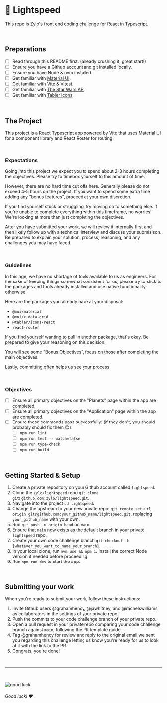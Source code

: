 # 🚀 Lightspeed

This repo is Zylo's front end coding challenge for React in Typescript.

<br>

## Preparations

- [ ] Read through this README first. (already crushing it, great start!)
- [ ] Ensure you have a Github account and git installed locally.
- [ ] Ensure you have Node & nvm installed.
- [ ] Get familiar with [Material UI](https://mui.com/).
- [ ] Get familiar with [Vite](https://vite.dev/) & [Vitest](https://vitest.dev/).
- [ ] Get familiar with [The Star Wars API](https://swapi.dev/).
- [ ] Get familiar with [Tabler Icons](https://tabler.io/icons)

<br>

## The Project

This project is a React Typescript app powered by Vite that uses Material UI for a component library and React Router for routing.

<br>

### Expectations

Going into this project we expect you to spend about 2-3 hours completing the objectives. Please try to timebox yourself to this amount of time.

However, there are no hard time cut offs here. Generally please do not exceed 4-5 hours on the project. If you want to spend some extra time adding any "bonus features", proceed at your own discretion.

If you find yourself stuck or struggling, try moving on to something else. If you're unable to complete everything within this timeframe, no worries! We're looking at more than just completing the objectives.

After you have submitted your work, we will review it internally first and then likely follow up with a technical interview and discuss your submisison. Be prepared to explain your solution, process, reasoning, and any challenges you may have faced.

<br>

### Guidelines

In this age, we have no shortage of tools available to us as engineers. For the sake of keeping things somewhat consistent for us, please try to stick to the packages and tools already installed and use native functionality otherwise.

Here are the packages you already have at your disposal:

- `@mui/material`
- `@mui/x-data-grid`
- `@tabler/icons-react`
- `react-router`

If you find yourself wanting to pull in another package, that's okay. Be prepared to give your reasoning on this decision.

You will see some "Bonus Objectives", focus on those after completing the main objectives.

Lastly, committing often helps us see your process.

<br>

### Objectives

- [ ] Ensure all primary objectives on the "Planets" page within the app are completed.
- [ ] Ensure all primary objectives on the "Application" page within the app are completed.
- [ ] Ensure these commands pass successfully: (if they don't, you should probably should fix them 😉)
  - [ ] `npm run lint`
  - [ ] `npm run test -- watch=false`
  - [ ] `npm run type-check`
  - [ ] `npm run build`

<br>

## Getting Started & Setup

1. Create a private repository on your Github account called `lightspeed`.
2. Clone the `zylo/lightspeed` repo `git clone git@github.com:zylo/lightspeed.git`.
3. Navigate into the project `cd lightspeed`.
4. Change the upstream to your new private repo: `git remote set-url origin git@github.com:your_github_name/lightspeed.git`, replacing `your_github_name` with your own.
5. Run `git push -u origin head` on `main`.
6. Ensure that `main` now exists as the default branch in your private `lightspeed` repo.
7. Create your own code challenge branch `git checkout -b [whatever_you_want_to_name_your_branch]`.
8. In your local clone, run `nvm use && npm i`. Install the correct Node version if needed before proceeding.
9. Run `npm run dev` to start the app.

<br>

## Submitting your work

When you're ready to submit your work, follow these instructions:

1. Invite Github users @grahamhency, @jawhitney, and @rachelswilliams as collaborators in the settings of your private repo.
2. Push the commits to your code challenge branch of your private repo.
3. Open a pull request in your private repo comparing your code challenge branch against `main`, following the PR template guide.
4. Tag @grahamhency for review and reply to the original email we sent you regarding this challenge letting us know you're ready for us to look at it with the link to the PR.
5. Congrats, you're done!

<br>

---

<br>

![good luck](https://media2.giphy.com/media/v1.Y2lkPTc5MGI3NjExbmN5N3F3MW05cjZhYWY4M3pxdWx0dW01b3YwM21sOGd6eWp5bWZmeSZlcD12MV9pbnRlcm5hbF9naWZfYnlfaWQmY3Q9Zw/3ornk7TgUdhjhTYgta/giphy.gif)

###### Good luck! ❤️
